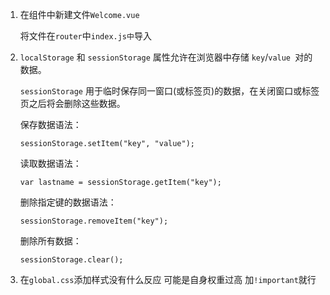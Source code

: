 1. 在组件中新建文件`Welcome.vue`

   将文件在`router`中`index.js中`导入

2. `localStorage` 和 `sessionStorage` 属性允许在浏览器中存储 `key`/`value `对的数据。

   `sessionStorage` 用于临时保存同一窗口(或标签页)的数据，在关闭窗口或标签页之后将会删除这些数据。

   保存数据语法：

   ```vue
   sessionStorage.setItem("key", "value");
   ```

   读取数据语法：

   ```
   var lastname = sessionStorage.getItem("key");
   ```

   删除指定键的数据语法：

   ```
   sessionStorage.removeItem("key");
   ```

   删除所有数据：

   ```
   sessionStorage.clear();
   ```

3. 在`global.css`添加样式没有什么反应 可能是自身权重过高 加`!important`就行